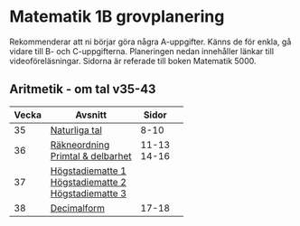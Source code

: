 # Matematik 1B grovplanering

Rekommenderar att ni börjar göra några A-uppgifter. Känns de för enkla, gå vidare till B- och C-uppgifterna. Planeringen nedan innehåller länkar till videoföreläsningar. Sidorna är referade till boken Matematik 5000.

## Aritmetik - om tal v35-43

| Vecka | Avsnitt                                                                    | Sidor          |     |
| ----- | -------------------------------------------------------------------------- | -------------- | --- |
| 35    | [Naturliga tal][nt] <br>                                                   | 8-10<br>       |
| 36    | [Räkneordning][ro] <br>[Primtal & delbarhet][pd]                           | 11-13<br>14-16 |
| 37    | [Högstadiematte 1][h1]<br>[Högstadiematte 2][h2]<br>[Högstadiematte 3][h3] |
| 38    | [Decimalform][df]                                                          | 17-18          |

[nt]: https://www.youtube.com/watch?v=RBrzl-kbwFI
[ro]: https://www.youtube.com/watch?v=6AR6vNMzNek
[pd]: https://www.youtube.com/watch?v=m9VO74R90e0
[h1]: https://www.youtube.com/watch?v=guXRnKRE_B4
[h2]: https://www.youtube.com/watch?v=kC0f5VabA5U
[h3]: https://www.youtube.com/watch?v=DcUKnPXn6z0
[df]: https://www.youtube.com/watch?v=yM71S_h7Zk0
